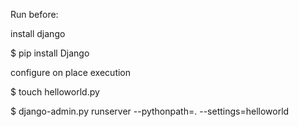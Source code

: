 Run before:

install django

$ pip install Django

configure on place execution

$ touch helloworld.py

$ django-admin.py runserver --pythonpath=. --settings=helloworld
